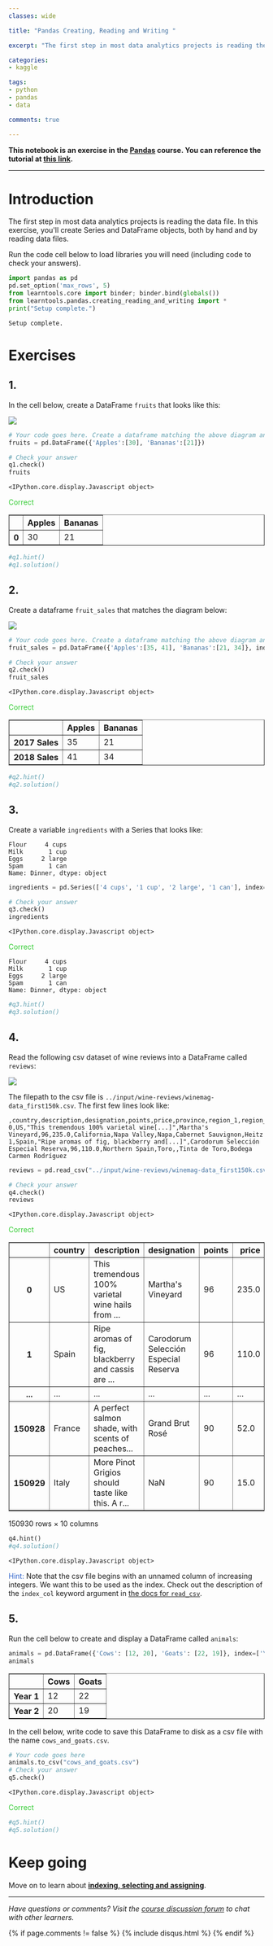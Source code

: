 ```yaml
---
classes: wide

title: "Pandas Creating, Reading and Writing "

excerpt: "The first step in most data analytics projects is reading the data file."

categories:
- kaggle

tags:
- python
- pandas
- data

comments: true

---
```


**This notebook is an exercise in the [Pandas](https://www.kaggle.com/learn/pandas) course.  You can reference the tutorial at [this link](https://www.kaggle.com/residentmario/creating-reading-and-writing).**

---


# Introduction

The first step in most data analytics projects is reading the data file. In this exercise, you'll create Series and DataFrame objects, both by hand and by reading data files.

Run the code cell below to load libraries you will need (including code to check your answers).


```python
import pandas as pd
pd.set_option('max_rows', 5)
from learntools.core import binder; binder.bind(globals())
from learntools.pandas.creating_reading_and_writing import *
print("Setup complete.")
```

    Setup complete.


# Exercises

## 1.

In the cell below, create a DataFrame `fruits` that looks like this:

![](https://i.imgur.com/Ax3pp2A.png)


```python
# Your code goes here. Create a dataframe matching the above diagram and assign it to the variable fruits.
fruits = pd.DataFrame({'Apples':[30], 'Bananas':[21]})

# Check your answer
q1.check()
fruits
```


    <IPython.core.display.Javascript object>



<span style="color:#33cc33">Correct</span>





<div>
<style scoped>
    .dataframe tbody tr th:only-of-type {
        vertical-align: middle;
    }

    .dataframe tbody tr th {
        vertical-align: top;
    }

    .dataframe thead th {
        text-align: right;
    }
</style>
<table border="1" class="dataframe">
  <thead>
    <tr style="text-align: right;">
      <th></th>
      <th>Apples</th>
      <th>Bananas</th>
    </tr>
  </thead>
  <tbody>
    <tr>
      <th>0</th>
      <td>30</td>
      <td>21</td>
    </tr>
  </tbody>
</table>
</div>




```python
#q1.hint()
#q1.solution()
```

## 2.

Create a dataframe `fruit_sales` that matches the diagram below:

![](https://i.imgur.com/CHPn7ZF.png)


```python
# Your code goes here. Create a dataframe matching the above diagram and assign it to the variable fruit_sales.
fruit_sales = pd.DataFrame({'Apples':[35, 41], 'Bananas':[21, 34]}, index=['2017 Sales', '2018 Sales'])

# Check your answer
q2.check()
fruit_sales
```


    <IPython.core.display.Javascript object>



<span style="color:#33cc33">Correct</span>





<div>
<style scoped>
    .dataframe tbody tr th:only-of-type {
        vertical-align: middle;
    }

    .dataframe tbody tr th {
        vertical-align: top;
    }

    .dataframe thead th {
        text-align: right;
    }
</style>
<table border="1" class="dataframe">
  <thead>
    <tr style="text-align: right;">
      <th></th>
      <th>Apples</th>
      <th>Bananas</th>
    </tr>
  </thead>
  <tbody>
    <tr>
      <th>2017 Sales</th>
      <td>35</td>
      <td>21</td>
    </tr>
    <tr>
      <th>2018 Sales</th>
      <td>41</td>
      <td>34</td>
    </tr>
  </tbody>
</table>
</div>




```python
#q2.hint()
#q2.solution()
```

## 3.

Create a variable `ingredients` with a Series that looks like:

```
Flour     4 cups
Milk       1 cup
Eggs     2 large
Spam       1 can
Name: Dinner, dtype: object
```


```python
ingredients = pd.Series(['4 cups', '1 cup', '2 large', '1 can'], index=['Flour', 'Milk', 'Eggs', 'Spam'], name='Dinner')

# Check your answer
q3.check()
ingredients
```


    <IPython.core.display.Javascript object>



<span style="color:#33cc33">Correct</span>





    Flour     4 cups
    Milk       1 cup
    Eggs     2 large
    Spam       1 can
    Name: Dinner, dtype: object




```python
#q3.hint()
#q3.solution()
```

## 4.

Read the following csv dataset of wine reviews into a DataFrame called `reviews`:

![](https://i.imgur.com/74RCZtU.png)

The filepath to the csv file is `../input/wine-reviews/winemag-data_first150k.csv`. The first few lines look like:

```
,country,description,designation,points,price,province,region_1,region_2,variety,winery
0,US,"This tremendous 100% varietal wine[...]",Martha's Vineyard,96,235.0,California,Napa Valley,Napa,Cabernet Sauvignon,Heitz
1,Spain,"Ripe aromas of fig, blackberry and[...]",Carodorum Selección Especial Reserva,96,110.0,Northern Spain,Toro,,Tinta de Toro,Bodega Carmen Rodríguez
```


```python
reviews = pd.read_csv("../input/wine-reviews/winemag-data_first150k.csv", index_col=0)

# Check your answer
q4.check()
reviews
```


    <IPython.core.display.Javascript object>



<span style="color:#33cc33">Correct</span>





<div>
<style scoped>
    .dataframe tbody tr th:only-of-type {
        vertical-align: middle;
    }

    .dataframe tbody tr th {
        vertical-align: top;
    }

    .dataframe thead th {
        text-align: right;
    }
</style>
<table border="1" class="dataframe">
  <thead>
    <tr style="text-align: right;">
      <th></th>
      <th>country</th>
      <th>description</th>
      <th>designation</th>
      <th>points</th>
      <th>price</th>
      <th>province</th>
      <th>region_1</th>
      <th>region_2</th>
      <th>variety</th>
      <th>winery</th>
    </tr>
  </thead>
  <tbody>
    <tr>
      <th>0</th>
      <td>US</td>
      <td>This tremendous 100% varietal wine hails from ...</td>
      <td>Martha's Vineyard</td>
      <td>96</td>
      <td>235.0</td>
      <td>California</td>
      <td>Napa Valley</td>
      <td>Napa</td>
      <td>Cabernet Sauvignon</td>
      <td>Heitz</td>
    </tr>
    <tr>
      <th>1</th>
      <td>Spain</td>
      <td>Ripe aromas of fig, blackberry and cassis are ...</td>
      <td>Carodorum Selección Especial Reserva</td>
      <td>96</td>
      <td>110.0</td>
      <td>Northern Spain</td>
      <td>Toro</td>
      <td>NaN</td>
      <td>Tinta de Toro</td>
      <td>Bodega Carmen Rodríguez</td>
    </tr>
    <tr>
      <th>...</th>
      <td>...</td>
      <td>...</td>
      <td>...</td>
      <td>...</td>
      <td>...</td>
      <td>...</td>
      <td>...</td>
      <td>...</td>
      <td>...</td>
      <td>...</td>
    </tr>
    <tr>
      <th>150928</th>
      <td>France</td>
      <td>A perfect salmon shade, with scents of peaches...</td>
      <td>Grand Brut Rosé</td>
      <td>90</td>
      <td>52.0</td>
      <td>Champagne</td>
      <td>Champagne</td>
      <td>NaN</td>
      <td>Champagne Blend</td>
      <td>Gosset</td>
    </tr>
    <tr>
      <th>150929</th>
      <td>Italy</td>
      <td>More Pinot Grigios should taste like this. A r...</td>
      <td>NaN</td>
      <td>90</td>
      <td>15.0</td>
      <td>Northeastern Italy</td>
      <td>Alto Adige</td>
      <td>NaN</td>
      <td>Pinot Grigio</td>
      <td>Alois Lageder</td>
    </tr>
  </tbody>
</table>
<p>150930 rows × 10 columns</p>
</div>




```python
q4.hint()
#q4.solution()
```


    <IPython.core.display.Javascript object>



<span style="color:#3366cc">Hint:</span> Note that the csv file begins with an unnamed column of increasing integers. We want this to be used as the index. Check out the description of the `index_col` keyword argument in [the docs for `read_csv`](https://pandas.pydata.org/pandas-docs/stable/generated/pandas.read_csv.html).


## 5.

Run the cell below to create and display a DataFrame called `animals`:


```python
animals = pd.DataFrame({'Cows': [12, 20], 'Goats': [22, 19]}, index=['Year 1', 'Year 2'])
animals
```




<div>
<style scoped>
    .dataframe tbody tr th:only-of-type {
        vertical-align: middle;
    }

    .dataframe tbody tr th {
        vertical-align: top;
    }

    .dataframe thead th {
        text-align: right;
    }
</style>
<table border="1" class="dataframe">
  <thead>
    <tr style="text-align: right;">
      <th></th>
      <th>Cows</th>
      <th>Goats</th>
    </tr>
  </thead>
  <tbody>
    <tr>
      <th>Year 1</th>
      <td>12</td>
      <td>22</td>
    </tr>
    <tr>
      <th>Year 2</th>
      <td>20</td>
      <td>19</td>
    </tr>
  </tbody>
</table>
</div>



In the cell below, write code to save this DataFrame to disk as a csv file with the name `cows_and_goats.csv`.


```python
# Your code goes here
animals.to_csv("cows_and_goats.csv")
# Check your answer
q5.check()
```


    <IPython.core.display.Javascript object>



<span style="color:#33cc33">Correct</span>



```python
#q5.hint()
#q5.solution()
```

# Keep going

Move on to learn about **[indexing, selecting and assigning](https://www.kaggle.com/residentmario/indexing-selecting-assigning)**.

---




*Have questions or comments? Visit the [course discussion forum](https://www.kaggle.com/learn/pandas/discussion) to chat with other learners.*

{% if page.comments != false %}
{% include disqus.html %}
{% endif %}
